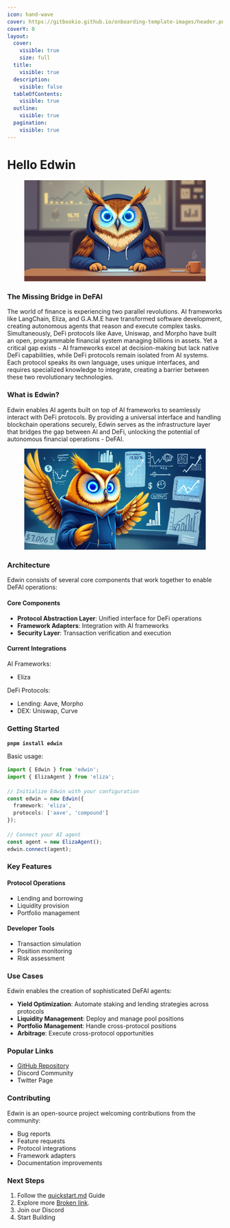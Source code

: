 ```yaml
---
icon: hand-wave
cover: https://gitbookio.github.io/onboarding-template-images/header.png
coverY: 0
layout:
  cover:
    visible: true
    size: full
  title:
    visible: true
  description:
    visible: false
  tableOfContents:
    visible: true
  outline:
    visible: true
  pagination:
    visible: true
---
```


# Hello Edwin

<figure><img src=".gitbook/assets/office 2.jpg" alt=""><figcaption></figcaption></figure>

### The Missing Bridge in DeFAI

The world of finance is experiencing two parallel revolutions. AI frameworks like LangChain, Eliza, and G.A.M.E have transformed software development, creating autonomous agents that reason and execute complex tasks. Simultaneously, DeFi protocols like Aave, Uniswap, and Morpho have built an open, programmable financial system managing billions in assets. Yet a critical gap exists - AI frameworks excel at decision-making but lack native DeFi capabilities, while DeFi protocols remain isolated from AI systems. Each protocol speaks its own language, uses unique interfaces, and requires specialized knowledge to integrate, creating a barrier between these two revolutionary technologies.

### What is Edwin?

Edwin enables AI agents built on top of AI frameworks to seamlessly interact with DeFi protocols. By providing a universal interface and handling blockchain operations securely, Edwin serves as the infrastructure layer that bridges the gap between AI and DeFi, unlocking the potential of autonomous financial operations - DeFAI.

<figure><img src=".gitbook/assets/lecture 1.jpg" alt=""><figcaption></figcaption></figure>

### Architecture

Edwin consists of several core components that work together to enable DeFAI operations:

#### Core Components

* **Protocol Abstraction Layer**: Unified interface for DeFi operations
* **Framework Adapters**: Integration with AI frameworks
* **Security Layer**: Transaction verification and execution

#### Current Integrations

AI Frameworks:

* Eliza

DeFi Protocols:

* Lending: Aave, Morpho
* DEX: Uniswap, Curve

### Getting Started

<pre class="language-bash"><code class="lang-bash"><strong>pnpm install edwin
</strong></code></pre>

Basic usage:

```typescript
import { Edwin } from 'edwin';
import { ElizaAgent } from 'eliza';

// Initialize Edwin with your configuration
const edwin = new Edwin({
  framework: 'eliza',
  protocols: ['aave', 'compound']
});

// Connect your AI agent
const agent = new ElizaAgent();
edwin.connect(agent);
```

### Key Features

#### Protocol Operations

* Lending and borrowing
* Liquidity provision
* Portfolio management

#### Developer Tools

* Transaction simulation
* Position monitoring
* Risk assessment

### Use Cases

Edwin enables the creation of sophisticated DeFAI agents:

* **Yield Optimization**: Automate staking and lending strategies across protocols
* **Liquidity Management**: Deploy and manage pool positions
* **Portfolio** **Management**: Handle cross-protocol positions
* **Arbitrage**: Execute cross-protocol opportunities

### Popular Links

* [GitHub Repository](https://github.com/edwin-finance/edwin)
* Discord Community
* Twitter Page

### Contributing

Edwin is an open-source project welcoming contributions from the community:

* Bug reports
* Feature requests
* Protocol integrations
* Framework adapters
* Documentation improvements

### Next Steps

1. Follow the [quickstart.md](getting-started/quickstart.md "mention") Guide
2. Explore more [Broken link](broken-reference "mention").
3. Join our Discord
4. Start Building
